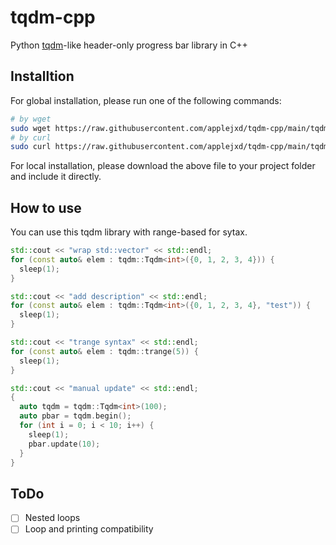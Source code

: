 # tqdm-cpp

Python [tqdm](https://github.com/tqdm/tqdm)-like header-only progress bar library in C++

## Installtion

For global installation, please run one of the following commands:

```bash
# by wget
sudo wget https://raw.githubusercontent.com/applejxd/tqdm-cpp/main/tqdm-cpp.hpp -P /usr/local/include
# by curl
sudo curl https://raw.githubusercontent.com/applejxd/tqdm-cpp/main/tqdm-cpp.hpp -o /usr/local/include/tqdm-cpp.hpp
```

For local installation, please download the above file to your project folder and include it directly.

## How to use

You can use this tqdm library with range-based for sytax.

```cpp
std::cout << "wrap std::vector" << std::endl;
for (const auto& elem : tqdm::Tqdm<int>({0, 1, 2, 3, 4})) {
  sleep(1);
}

std::cout << "add description" << std::endl;
for (const auto& elem : tqdm::Tqdm<int>({0, 1, 2, 3, 4}, "test")) {
  sleep(1);
}

std::cout << "trange syntax" << std::endl;
for (const auto& elem : tqdm::trange(5)) {
  sleep(1);
}

std::cout << "manual update" << std::endl;
{
  auto tqdm = tqdm::Tqdm<int>(100);
  auto pbar = tqdm.begin();
  for (int i = 0; i < 10; i++) {
    sleep(1);
    pbar.update(10);
  }
}
```

## ToDo

- [ ] Nested loops
- [ ] Loop and printing compatibility
